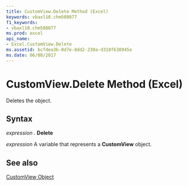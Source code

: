 ```yaml
---
title: CustomView.Delete Method (Excel)
keywords: vbaxl10.chm508077
f1_keywords:
- vbaxl10.chm508077
ms.prod: excel
api_name:
- Excel.CustomView.Delete
ms.assetid: bcfdea3b-0d7e-8dd2-230a-d318f638945e
ms.date: 06/08/2017
---
```



# CustomView.Delete Method (Excel)

Deletes the object.


## Syntax

 _expression_ . **Delete**

 _expression_ A variable that represents a **CustomView** object.


## See also


[CustomView Object](Excel.CustomView.md)

